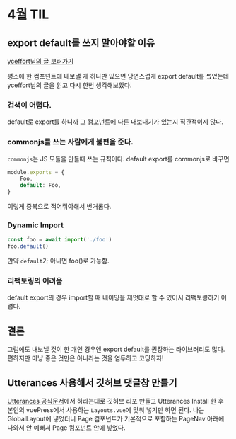 # 4월 TIL

## export default를 쓰지 말아야할 이유

[yceffort님의 글 보러가기](https://yceffort.kr/2020/11/avoid-default-export)

평소에 한 컴포넌트에 내보낼 게 하나만 있으면 당연스럽게 export default를 썼었는데 yceffort님의 글을 읽고 다시 한번 생각해보았다. 

### 검색이 어렵다.

default로 export를 하니까 그 컴포넌트에 다른 내보내기가 있는지 직관적이지 않다.

### commonjs를 쓰는 사람에게 불편을 준다.

`commonjs`는 JS 모듈을 만들때 쓰는 규칙이다. default export를 commonjs로 바꾸면

```js
module.exports = {
    Foo,
    default: Foo,
}
```

이렇게 중복으로 적어줘야해서 번거롭다.

### Dynamic Import

```js
const foo = await import('./foo')
foo.default()
```

만약 `default`가 아니면 foo()로 가능함.

### 리팩토링의 어려움

default export의 경우 import할 때 네이밍을 제멋대로 할 수 있어서 리팩토링하기 어렵다.

## 결론

그럼에도 내보낼 것이 한 개인 경우엔 export default를 권장하는 라이브러리도 많다.
편하지만 마냥 좋은 것만은 아니라는 것을 염두하고 코딩하자!

## Utterances 사용해서 깃허브 댓글창 만들기

[Utterances 공식문서](https://utteranc.es/)에서 하라는대로 깃허브 리포 만들고 Utterances Install 한 후 본인의 vuePress에서 사용하는 `Layouts.vue`에 맞춰 넣기만 하면 된다. 나는 GlobalLayout에 넣었더니 Page 컴포넌트가 기본적으로 포함하는 PageNav 아래에 나와서 안 예뻐서 Page 컴포넌트 안에 넣었다.
